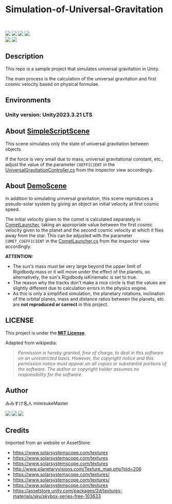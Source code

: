 # Simulation-of-Universal-Gravitation
<br><p align="left">
    [<img src="https://img.shields.io/github/stars/mimisukeMaster/Simulation-of-Universal-Gravitation">](https://github.com/mimisukeMaster/Simulation-of-Universal-Gravitation/stargazers)
    [<img src="https://img.shields.io/badge/PRs-welcome-orange?&logo=github">](https://github.com/mimisukeMaster/OsakanaFlock/pulls)
    [<img  src="https://img.shields.io/github/license/mimisukeMaster/Simulation-of-Universal-Gravitation">](https://www.apache.org/licenses/)
    <img src="https://img.shields.io/badge/made with-Unity2023.3.x-blue.svg?&logo=unity"><br>
    <img src="https://img.shields.io/github/repo-size/mimisukeMaster/Simulation-of-Universal-Gravitation?color=ff69b4">
    [<img src="https://img.shields.io/static/v1?logo=visualstudiocode&label=&message=Open%20in%20Visual%20Studio%20Code&labelColor=2c2c32&color=007acc&logoColor=007acc">](https://open.vscode.dev/mimisukeMaster/Simulation-of-Universal-Gravitation)
    </p>


## Description
This repo is a sample project that simulates universal gravitation in Unity.

The main process is the calculation of the universal gravitation and first cosmic velocity based on physical formulae.

## Environments
### Unity version: Unity2023.3.21 LTS


## About [SimpleScriptScene](/Assets/Scenes/SimpleScriptScene.unity)
This scene simulates only the state of universal gravitation between objects.<br>

If the force is very small due to mass, universal gravitational constant, etc., adjust the value of the parameter `COEFFICIENT` in the [UniversalGravitationController.cs](/Assets/Scripts/MainScripts/UnivarsalGravitationController.cs) from the inspector view accordingly.


## About [DemoScene](/Assets/Scenes/Demo/DemoScene.unity)
In addition to simulating universal gravitation, this scene reproduces a pseudo-solar system by giving an object an initial velocity at first cosmic speed.<br>

The initial velocity given to the comet is calculated separately in [CometLauncher](/Assets/Scripts/DemoScripts/CometLauncher.cs), taking an appropriate value between the first cosmic velocity given to the planet and the second cosmic velocity at which it flies away from the star. This can be adjusted with the parameter `COMET_COEFFICIENT` in the [CometLauncher.cs](/Assets/Scripts/DemoScripts/CometLauncher.cs) from the inspector view accordingly.

**ATTENTION:**
- The sun's mass must be very large beyond the upper limit of Rigidbody.mass or it will move under the effect of the planets, so alternatively, the sun's Rigidbody.isKinematic is set to true.
- The reason why the tracks don't make a nice circle is that the values are slightly different due to calculation errors in the physics engine.
- As this is only a simplified simulation, the planetary rotations, inclination of the orbital planes, mass and distance ratios between the planets, etc. are **not reproduced or correct** in this project.


## LICENSE
This project is under the **[MIT License](LICENSE)**.<br>

Adapted from wikipedia:
> *Permission is hereby granted, free of charge, to deal in this  software on an unrestricted basis. However, the copyright notice and this permission notice must appear on all copies or substantial portions of the software.
The author or copyright holder assumes no responsibility for the software.*

## Author
 みみすけ名人 mimisukeMaster<br>

 [<img src="https://img.shields.io/badge/-X-X.svg?style=flat-square&logo=X&logoColor=white&color=black">](https://twitter.com/mimisukeMaster)
[<img src="https://img.shields.io/badge/-ArtStation-artstation.svg?&style=flat-square&logo=artstation&logoColor=blue&color=gray">](https://www.artstation.com/mimisukemaster)
[<img src="https://img.shields.io/badge/-Youtube-youtube.svg?&style=flat-square&logo=youtube&logoColor=white&color=red">](https://www.youtube.com/channel/UCWnmp8t4GJzcjBxhtgo9rKQ)

## Credits
Imported from an website or AssetStore:
- https://www.solarsystemscope.com/textures
- https://www.solarsystemscope.com/textures
- https://www.solarsystemscope.com/textures
- http://www.planetaryvisions.com/Texture_map.php?pid=206
- https://www.solarsystemscope.com/textures/
- https://www.solarsystemscope.com/textures/
- https://www.solarsystemscope.com/textures
- https://assetstore.unity.com/packages/2d/textures-materials/sky/skybox-series-free-103633
